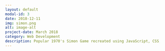 ```yaml
---
layout: default
modal-id: 3
date: 2018-12-11
img: simon.png
alt: image-alt
project-date: March 2018
category: Web Development
description: Popular 1970's Simon Game recreated using JavaScript, CSS, and HTML.
---
```

